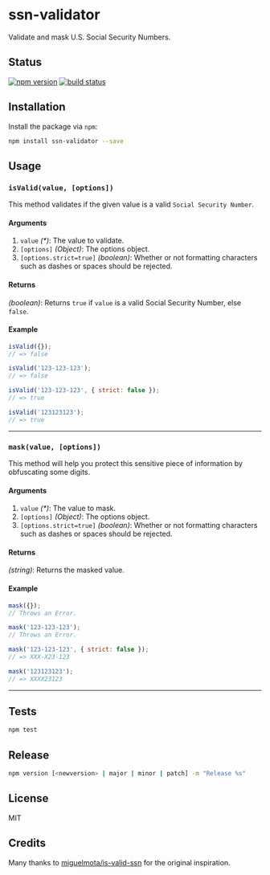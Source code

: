 # ssn-validator
Validate and mask U.S. Social Security Numbers.

## Status
[![npm version][npm-image]][npm-url] [![build status][travis-image]][travis-url]

## Installation
Install the package via `npm`:

```sh
npm install ssn-validator --save
```

## Usage

### `isValid(value, [options])`

This method validates if the given value is a valid `Social Security Number`.

#### Arguments

1. `value` *(&#42;)*: The value to validate.
2. `[options]` *(Object)*: The options object.
3. `[options.strict=true]` _(boolean)_: Whether or not formatting characters such as dashes or spaces should be rejected.

#### Returns
*(boolean)*:  Returns `true` if `value` is a valid Social Security Number, else `false`.

#### Example
```js
isValid({});
// => false

isValid('123-123-123');
// => false

isValid('123-123-123', { strict: false });
// => true

isValid('123123123');
// => true
```
--------------------------------------------------------------------------------

### `mask(value, [options])`

This method will help you protect this sensitive piece of information by obfuscating some digits.

#### Arguments

1. `value` *(&#42;)*: The value to mask.
2. `[options]` *(Object)*: The options object.
3. `[options.strict=true]` _(boolean)_: Whether or not formatting characters such as dashes or spaces should be rejected.

#### Returns
*(string)*: Returns the masked value.

#### Example
```js
mask({});
// Throws an Error.

mask('123-123-123');
// Throws an Error.

mask('123-123-123', { strict: false });
// => XXX-X23-123

mask('123123123');
// => XXXX23123
```

* * *

## Tests

```sh
npm test
```

## Release

```sh
npm version [<newversion> | major | minor | patch] -m "Release %s"
```

## License
MIT

## Credits

Many thanks to [miguelmota/is-valid-ssn](https://github.com/miguelmota/is-valid-ssn) for the original inspiration.

[npm-image]: https://img.shields.io/npm/v/ssn-validator.svg?style=flat-square
[npm-url]: https://npmjs.org/package/ssn-validator
[travis-image]: https://img.shields.io/travis/seegno/ssn-validator.svg?style=flat-square
[travis-url]: https://img.shields.io/travis/seegno/ssn-validator.svg?style=flat-square

